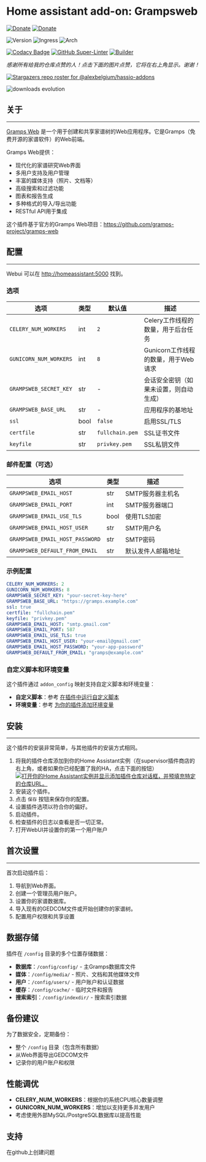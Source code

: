 # Home assistant add-on: Grampsweb

[![Donate][donation-badge]](https://www.buymeacoffee.com/alexbelgium)
[![Donate][paypal-badge]](https://www.paypal.com/donate/?hosted_button_id=DZFULJZTP3UQA)

![Version](https://img.shields.io/badge/dynamic/json?label=版本&query=%24.version&url=https%3A%2F%2Fraw.githubusercontent.com%2Falexbelgium%2Fhassio-addons%2Fmaster%2Fgrampsweb%2Fconfig.yaml)
![Ingress](https://img.shields.io/badge/dynamic/json?label=Ingress&query=%24.ingress&url=https%3A%2F%2Fraw.githubusercontent.com%2Falexbelgium%2Fhassio-addons%2Fmaster%2Fgrampsweb%2Fconfig.yaml)
![Arch](https://img.shields.io/badge/dynamic/json?color=success&label=Arch&query=%24.arch&url=https%3A%2F%2Fraw.githubusercontent.com%2Falexbelgium%2Fhassio-addons%2Fmaster%2Fgrampsweb%2Fconfig.yaml)

[![Codacy Badge](https://app.codacy.com/project/badge/Grade/9c6cf10bdbba45ecb202d7f579b5be0e)](https://www.codacy.com/gh/alexbelgium/hassio-addons/dashboard?utm_source=github.com&utm_medium=referral&utm_content=alexbelgium/hassio-addons&utm_campaign=Badge_Grade)
[![GitHub Super-Linter](https://img.shields.io/github/actions/workflow/status/alexbelgium/hassio-addons/weekly-supelinter.yaml?label=Lint%20code%20base)](https://github.com/alexbelgium/hassio-addons/actions/workflows/weekly-supelinter.yaml)
[![Builder](https://img.shields.io/github/actions/workflow/status/alexbelgium/hassio-addons/onpush_builder.yaml?label=Builder)](https://github.com/alexbelgium/hassio-addons/actions/workflows/onpush_builder.yaml)

[donation-badge]: https://img.shields.io/badge/Buy%20me%20a%20coffee%20(no%20paypal)-%23d32f2f?logo=buy-me-a-coffee&style=flat&logoColor=white
[paypal-badge]: https://img.shields.io/badge/Buy%20me%20a%20coffee%20with%20Paypal-0070BA?logo=paypal&style=flat&logoColor=white

_感谢所有给我的仓库点赞的人！点击下面的图片点赞，它将在右上角显示。谢谢！_

[![Stargazers repo roster for @alexbelgium/hassio-addons](https://raw.githubusercontent.com/alexbelgium/hassio-addons/master/.github/stars2.svg)](https://github.com/alexbelgium/hassio-addons/stargazers)

![downloads evolution](https://raw.githubusercontent.com/alexbelgium/hassio-addons/master/grampsweb/stats.png)

## 关于

---

[Gramps Web](https://github.com/gramps-project/gramps-web) 是一个用于创建和共享家谱树的Web应用程序。它是Gramps（免费开源的家谱软件）的Web前端。

Gramps Web提供：
- 现代化的家谱研究Web界面
- 多用户支持及用户管理
- 丰富的媒体支持（照片、文档等）
- 高级搜索和过滤功能
- 图表和报告生成
- 多种格式的导入/导出功能
- RESTful API用于集成

这个插件基于官方的Gramps Web项目：https://github.com/gramps-project/gramps-web

## 配置

---

Webui 可以在 <http://homeassistant:5000> 找到。

### 选项

| 选项 | 类型 | 默认值 | 描述 |
|------|------|--------|------|
| `CELERY_NUM_WORKERS` | int | `2` | Celery工作线程的数量，用于后台任务 |
| `GUNICORN_NUM_WORKERS` | int | `8` | Gunicorn工作线程的数量，用于Web请求 |
| `GRAMPSWEB_SECRET_KEY` | str | - | 会话安全密钥（如果未设置，则自动生成） |
| `GRAMPSWEB_BASE_URL` | str | - | 应用程序的基地址 |
| `ssl` | bool | `false` | 启用SSL/TLS |
| `certfile` | str | `fullchain.pem` | SSL证书文件 |
| `keyfile` | str | `privkey.pem` | SSL私钥文件 |

### 邮件配置（可选）

| 选项 | 类型 | 描述 |
|------|------|------|
| `GRAMPSWEB_EMAIL_HOST` | str | SMTP服务器主机名 |
| `GRAMPSWEB_EMAIL_PORT` | int | SMTP服务器端口 |
| `GRAMPSWEB_EMAIL_USE_TLS` | bool | 使用TLS加密 |
| `GRAMPSWEB_EMAIL_HOST_USER` | str | SMTP用户名 |
| `GRAMPSWEB_EMAIL_HOST_PASSWORD` | str | SMTP密码 |
| `GRAMPSWEB_DEFAULT_FROM_EMAIL` | str | 默认发件人邮箱地址 |

### 示例配置

```yaml
CELERY_NUM_WORKERS: 2
GUNICORN_NUM_WORKERS: 8
GRAMPSWEB_SECRET_KEY: "your-secret-key-here"
GRAMPSWEB_BASE_URL: "https://gramps.example.com"
ssl: true
certfile: "fullchain.pem"
keyfile: "privkey.pem"
GRAMPSWEB_EMAIL_HOST: "smtp.gmail.com"
GRAMPSWEB_EMAIL_PORT: 587
GRAMPSWEB_EMAIL_USE_TLS: true
GRAMPSWEB_EMAIL_HOST_USER: "your-email@gmail.com"
GRAMPSWEB_EMAIL_HOST_PASSWORD: "your-app-password"
GRAMPSWEB_DEFAULT_FROM_EMAIL: "gramps@example.com"
```

### 自定义脚本和环境变量

这个插件通过 `addon_config` 映射支持自定义脚本和环境变量：

- **自定义脚本**：参考 [在插件中运行自定义脚本](https://github.com/alexbelgium/hassio-addons/wiki/Running-custom-scripts-in-Addons)
- **环境变量**：参考 [为你的插件添加环境变量](https://github.com/alexbelgium/hassio-addons/wiki/Add-Environment-variables-to-your-Addon)

## 安装

---

这个插件的安装非常简单，与其他插件的安装方式相同。

1. 将我的插件仓库添加到你的Home Assistant实例（在supervisor插件商店的右上角，或者如果你已经配置了我的HA，点击下面的按钮）
   [![打开你的Home Assistant实例并显示添加插件仓库对话框，并预填充特定的仓库URL。](https://my.home-assistant.io/badges/supervisor_add_addon_repository.svg)](https://my.home-assistant.io/redirect/supervisor_add_addon_repository/?repository_url=https%3A%2F%2Fgithub.com%2Falexbelgium%2Fhassio-addons)
1. 安装这个插件。
1. 点击 `保存` 按钮来保存你的配置。
1. 设置插件选项以符合你的偏好。
1. 启动插件。
1. 检查插件的日志以查看是否一切正常。
1. 打开WebUI并设置你的第一个用户账户

## 首次设置

---

首次启动插件后：

1. 导航到Web界面。
2. 创建一个管理员用户账户。
3. 设置你的家谱数据库。
4. 导入现有的GEDCOM文件或开始创建你的家谱树。
5. 配置用户权限和共享设置

## 数据存储

插件在 `/config` 目录的多个位置存储数据：
- **数据库**：`/config/config/` - 主Gramps数据库文件
- **媒体**：`/config/media/` - 照片、文档和其他媒体文件
- **用户**：`/config/users/` - 用户账户和认证数据
- **缓存**：`/config/cache/` - 临时文件和报告
- **搜索索引**：`/config/indexdir/` - 搜索索引数据

## 备份建议

为了数据安全，定期备份：
- 整个 `/config` 目录（包含所有数据）
- 从Web界面导出GEDCOM文件
- 记录你的用户账户和权限

## 性能调优

- **CELERY_NUM_WORKERS**：根据你的系统CPU核心数量调整
- **GUNICORN_NUM_WORKERS**：增加以支持更多并发用户
- 考虑使用外部MySQL/PostgreSQL数据库以提高性能

## 支持

在github上创建问题

[repository]: https://github.com/alexbelgium/hassio-addons